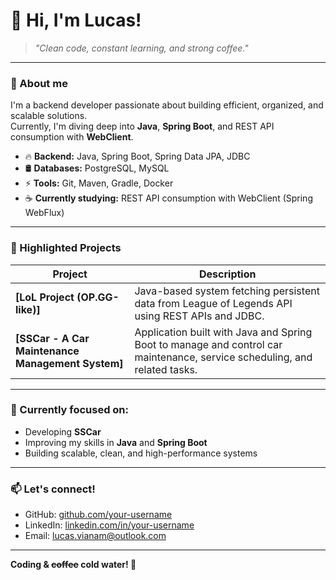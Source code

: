 # 👋 Hi, I'm Lucas!

> *"Clean code, constant learning, and strong coffee."*

---

### 🚀 About me

I'm a backend developer passionate about building efficient, organized, and scalable solutions.  
Currently, I'm diving deep into **Java**, **Spring Boot**, and REST API consumption with **WebClient**.

- 🔥 **Backend:** Java, Spring Boot, Spring Data JPA, JDBC
- 🛢️ **Databases:** PostgreSQL, MySQL
- ⚡ **Tools:** Git, Maven, Gradle, Docker
- ☕ **Currently studying:** REST API consumption with WebClient (Spring WebFlux)

---

### 📖 Highlighted Projects

| Project | Description |
|---------|-------------|
| **[LoL Project (OP.GG-like)]** | Java-based system fetching persistent data from League of Legends API using REST APIs and JDBC. |
| **[SSCar - A Car Maintenance Management System]** | Application built with Java and Spring Boot to manage and control car maintenance, service scheduling, and related tasks. |

---

### 🎯 Currently focused on:

- Developing **SSCar**
- Improving my skills in **Java** and **Spring Boot**
- Building scalable, clean, and high-performance systems

---

### 📫 Let's connect!

- GitHub: [github.com/your-username](https://github.com/lucasvm1)
- LinkedIn: [linkedin.com/in/your-username](https://linkedin.com/in/lucasvmaia)
- Email: lucas.vianam@outlook.com

---

**Coding & ~~coffee~~ cold water! 🚀**
